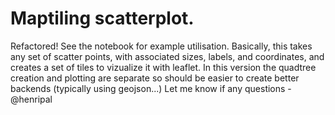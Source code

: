 # Maptiling scatterplot.
Refactored! See the notebook for example utilisation.
Basically, this takes any set of scatter points, with associated sizes, labels,
and coordinates, and creates a set of tiles to vizualize it with leaflet.
In this version the quadtree creation and plotting are separate so should be
easier to create better backends (typically using geojson...)
Let me know if any questions - @henripal

